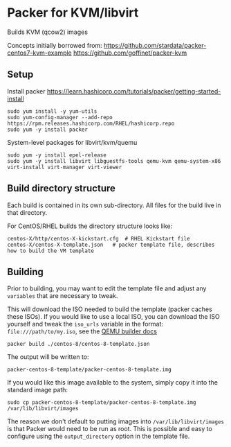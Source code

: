 # Packer for KVM/libvirt

Builds KVM (qcow2) images

Concepts initially borrowed from:
https://github.com/stardata/packer-centos7-kvm-example
https://github.com/goffinet/packer-kvm


## Setup

Install packer https://learn.hashicorp.com/tutorials/packer/getting-started-install
```shell
sudo yum install -y yum-utils
sudo yum-config-manager --add-repo https://rpm.releases.hashicorp.com/RHEL/hashicorp.repo
sudo yum -y install packer
```

System-level packages for libvirt/kvm/quemu

```
sudo yum -y install epel-release
sudo yum -y install libvirt libguestfs-tools qemu-kvm qemu-system-x86  virt-install virt-manager virt-viewer 
```


## Build directory structure

Each build is contained in its own sub-directory. All files for the build live in 
that directory.

For CentOS/RHEL builds the directory structure looks like:

```shell
centos-X/http/centos-X-kickstart.cfg  # RHEL Kickstart file
centos-X/centos-X-template.json   # packer template file, describes how to build the VM template
```

## Building

Prior to building, you may want to edit the template file and adjust any `variables`
that are necessary to tweak.


This will download the ISO needed to build the template (packer caches these ISOs).
If you would like to use a local ISO, you can download the ISO yourself and tweak the 
`iso_urls` variable in the format: `file:///path/to/my.iso`, see the 
[QEMU builder docs](https://www.packer.io/docs/builders/qemu#iso-configuration)

```
packer build ./centos-8/centos-8-template.json
```

The output will be written to:
```
packer-centos-8-template/packer-centos-8-template.img
```

If you would like this image available to the system, simply copy it into the standard image path:

```
sudo cp packer-centos-8-template/packer-centos-8-template.img /var/lib/libvirt/images
```

The reason we don't default to putting images into `/var/lib/libvirt/images` is that Packer would
need to be run as root. This is possible and easy to configure using the `output_directory` 
option in the template file.
